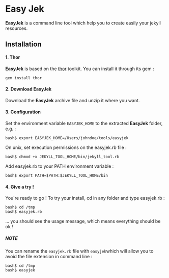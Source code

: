# Easy Jek

__EasyJek__ is a command line tool which help you to create easily your jekyll resources.


## Installation

#### 1. Thor
__EasyJek__ is based on the [thor](https://github.com/erikhuda/thor) toolkit. You can install it through its gem :

```
gem install thor
```

#### 2. Download EasyJek
Download the __EasyJek__ archive file and unzip it where you want.

#### 3. Configuration
Set the environment variable ```EASYJEK_HOME``` to the extracted __EasyJek__ folder, e.g. :
```
bash$ export EASYJEK_HOME=/Users/johndoe/tools/easyjek
```

On unix, set execution permissions on the easyjek.rb file :
```
bash$ chmod +x JEKYLL_TOOL_HOME/bin/jekyll_tool.rb
```

Add easyjek.rb to your PATH environment variable :
```
bash$ export PATH=$PATH:$JEKYLL_TOOL_HOME/bin
```

#### 4. Give a try !
You're ready to go ! To try your install, cd in any folder and type easyjek.rb :
```
bash$ cd /tmp
bash$ easyjek.rb
```

... you should see the usage message, which means everything should be ok !


##### NOTE
You can rename the ```easyjek.rb``` file with ```easyjek```which will allow you to avoid the file extension in command line :
```
bash$ cd /tmp
bash$ easyjek
```
